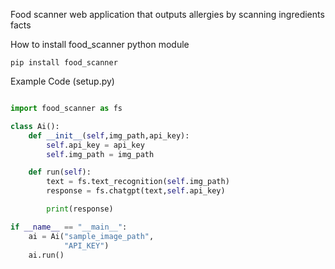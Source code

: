 Food scanner web application that outputs allergies by scanning ingredients facts

How to install food_scanner python module 


```
pip install food_scanner
```

Example Code (setup.py)

```python

import food_scanner as fs 

class Ai(): 
    def __init__(self,img_path,api_key):
        self.api_key = api_key
        self.img_path = img_path

    def run(self):
        text = fs.text_recognition(self.img_path)
        response = fs.chatgpt(text,self.api_key)

        print(response)

if __name__ == "__main__":
    ai = Ai("sample_image_path",
            "API_KEY")
    ai.run()
    
```
